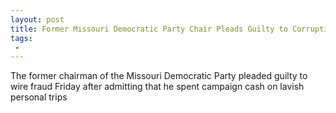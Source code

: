 ```yaml
---
layout: post
title: Former Missouri Democratic Party Chair Pleads Guilty to Corruption Charges
tags:
 -
---
```

The former chairman of the Missouri Democratic Party pleaded guilty to wire fraud Friday after admitting that he spent campaign cash on lavish personal trips
